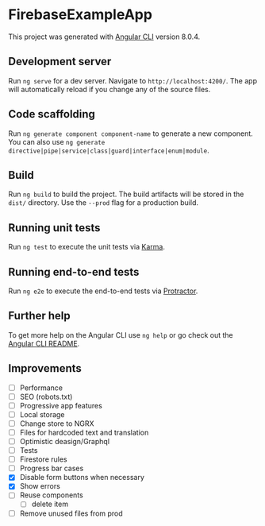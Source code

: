 # FirebaseExampleApp

This project was generated with [Angular CLI](https://github.com/angular/angular-cli) version 8.0.4.

## Development server

Run `ng serve` for a dev server. Navigate to `http://localhost:4200/`. The app will automatically reload if you change any of the source files.

## Code scaffolding

Run `ng generate component component-name` to generate a new component. You can also use `ng generate directive|pipe|service|class|guard|interface|enum|module`.

## Build

Run `ng build` to build the project. The build artifacts will be stored in the `dist/` directory. Use the `--prod` flag for a production build.

## Running unit tests

Run `ng test` to execute the unit tests via [Karma](https://karma-runner.github.io).

## Running end-to-end tests

Run `ng e2e` to execute the end-to-end tests via [Protractor](http://www.protractortest.org/).

## Further help

To get more help on the Angular CLI use `ng help` or go check out the [Angular CLI README](https://github.com/angular/angular-cli/blob/master/README.md).

## Improvements
- [ ] Performance
- [ ] SEO (robots.txt)
- [ ] Progressive app features
- [ ] Local storage
- [ ] Change store to NGRX
- [ ] Files for hardcoded text and translation
- [ ] Optimistic deasign/Graphql
- [ ] Tests
- [ ] Firestore rules
- [ ] Progress bar cases
- [x] Disable form buttons when necessary
- [x] Show errors
- [ ] Reuse components
  - [ ] delete item
- [ ] Remove unused files from prod

